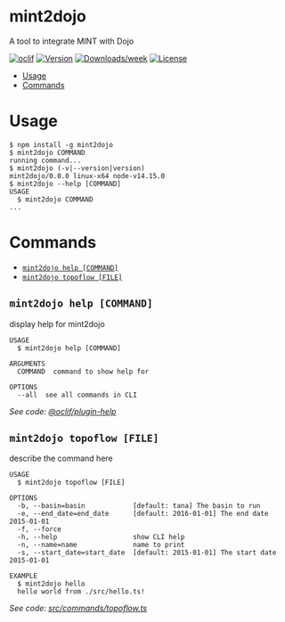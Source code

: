 mint2dojo
=========

A tool to integrate MINT with Dojo

[![oclif](https://img.shields.io/badge/cli-oclif-brightgreen.svg)](https://oclif.io)
[![Version](https://img.shields.io/npm/v/mint2dojo.svg)](https://npmjs.org/package/mint2dojo)
[![Downloads/week](https://img.shields.io/npm/dw/mint2dojo.svg)](https://npmjs.org/package/mint2dojo)
[![License](https://img.shields.io/npm/l/mint2dojo.svg)](https://github.com/mosoriob/mint2dojo/blob/master/package.json)

<!-- toc -->
* [Usage](#usage)
* [Commands](#commands)
<!-- tocstop -->
# Usage
<!-- usage -->
```sh-session
$ npm install -g mint2dojo
$ mint2dojo COMMAND
running command...
$ mint2dojo (-v|--version|version)
mint2dojo/0.0.0 linux-x64 node-v14.15.0
$ mint2dojo --help [COMMAND]
USAGE
  $ mint2dojo COMMAND
...
```
<!-- usagestop -->
# Commands
<!-- commands -->
* [`mint2dojo help [COMMAND]`](#mint2dojo-help-command)
* [`mint2dojo topoflow [FILE]`](#mint2dojo-topoflow-file)

## `mint2dojo help [COMMAND]`

display help for mint2dojo

```
USAGE
  $ mint2dojo help [COMMAND]

ARGUMENTS
  COMMAND  command to show help for

OPTIONS
  --all  see all commands in CLI
```

_See code: [@oclif/plugin-help](https://github.com/oclif/plugin-help/blob/v3.2.3/src/commands/help.ts)_

## `mint2dojo topoflow [FILE]`

describe the command here

```
USAGE
  $ mint2dojo topoflow [FILE]

OPTIONS
  -b, --basin=basin            [default: tana] The basin to run
  -e, --end_date=end_date      [default: 2016-01-01] The end date 2015-01-01
  -f, --force
  -h, --help                   show CLI help
  -n, --name=name              name to print
  -s, --start_date=start_date  [default: 2015-01-01] The start date 2015-01-01

EXAMPLE
  $ mint2dojo hello
  hello world from ./src/hello.ts!
```

_See code: [src/commands/topoflow.ts](https://github.com/mosoriob/mint2dojo/blob/v0.0.0/src/commands/topoflow.ts)_
<!-- commandsstop -->
